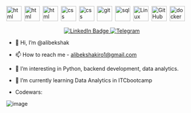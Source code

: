
 
 
 <img src="https://cdn.jsdelivr.net/gh/devicons/devicon/icons/python/python-original-wordmark.svg" title="html" width="40" height="40"/>&nbsp;
<img src="https://cdn.jsdelivr.net/gh/devicons/devicon/icons/django/django-plain.svg" title="html" width="40" height="40"/>&nbsp;
<img src="https://cdn.jsdelivr.net/gh/devicons/devicon/icons/html5/html5-original.svg" title="html" width="40" height="40"/>&nbsp;
<img src="https://cdn.jsdelivr.net/gh/devicons/devicon/icons/css3/css3-original.svg" title="css" width="40" height="40"/>&nbsp;
<img src="https://cdn.jsdelivr.net/gh/devicons/devicon/icons/pycharm/pycharm-original.svg" title="css" width="40" height="40"/>&nbsp;
<img src="https://cdn.jsdelivr.net/gh/devicons/devicon/icons/git/git-plain.svg" title="git" width="40" height="40"/>&nbsp;
<img src="https://cdn.jsdelivr.net/gh/devicons/devicon/icons/postgresql/postgresql-original.svg" title="sql" width="40" height="40"/>&nbsp;
<img src="https://profilinator.rishav.dev/skills-assets/linux-original.svg" title="Linux" width="40" height="40"/>&nbsp;
<img src="https://cdn0.iconfinder.com/data/icons/free-social-media-set/24/github-512.png" title="GitHub" width="40" height="40"/>&nbsp;
<img src="https://profilinator.rishav.dev/skills-assets/docker-original-wordmark.svg" title="docker" width="40" height="40"/>&nbsp;
 
 <div id="badges" align="center">
  <a href="https://www.linkedin.com/in/alibekshakirov/">
  <img src="https://img.shields.io/badge/LinkedIn-blue?style=for-the-badge&logo=linkedin&logoColor=white" alt="LinkedIn Badge"/>
  </a>
  <a href="htpps://t.me/Alibek Sh">
  <img src="https://img.shields.io/badge/Telegram-blue?style=for-the-badge&logo=telegram&logoColor=white" alt="Telegram"/>
 </a>
  
 </div>

- 👋 Hi, I’m @alibekshak
- 📫 How to reach me - alibekshakiro1@gmail.com
- 👀 I’m interesting in Python, backend development, data analytics.
- 🌱 I’m currently learning Data Analytics in ITCbootcamp


- Codewars:

![image](https://user-images.githubusercontent.com/120570958/224726570-a411e245-295d-457a-857c-45034eb79716.png)
